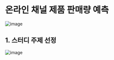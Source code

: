 # 온라인 채널 제품 판매량 예측
![image](https://github.com/gunheee-leee/Baf_Sales_Prediction/assets/143998370/370fa547-cc73-4161-9a81-9a01841b2703)

## 1. 스터디 주제 선정
![image](https://github.com/gunheee-leee/Baf_Sales_Prediction/assets/143998370/05df1ebf-a9e0-4f5d-b69f-5845e4b0a61f)

